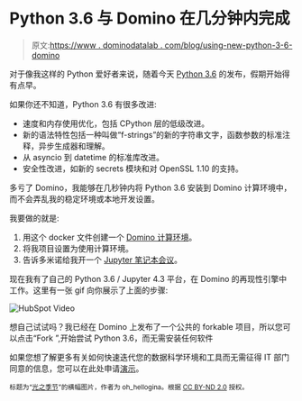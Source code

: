 # Python 3.6 与 Domino 在几分钟内完成

> 原文:[https://www . dominodatalab . com/blog/using-new-python-3-6-domino](https://www.dominodatalab.com/blog/using-new-python-3-6-domino)

对于像我这样的 Python 爱好者来说，随着今天 [Python 3.6](https://docs.python.org/3.6/whatsnew/3.6.html) 的发布，假期开始得有点早。

如果你还不知道，Python 3.6 有很多改进:

*   速度和内存使用优化，包括 CPython 层的低级改进。
*   新的语法特性包括一种叫做“f-strings”的新的字符串文字，函数参数的标准注释，异步生成器和理解。
*   从 asyncio 到 datetime 的标准库改进。
*   安全性改进，如新的 secrets 模块和对 OpenSSL 1.10 的支持。

多亏了 Domino，我能够在几秒钟内将 Python 3.6 安装到 Domino 计算环境中，而不会弄乱我的稳定环境或本地开发设置。

我要做的就是:

1.  用这个 docker 文件创建一个 [Domino 计算环境](https://docs.dominodatalab.com/en/latest/reference/projects/Projects_overview.html)。
2.  将我项目设置为使用计算环境。
3.  告诉多米诺给我开一个 [Jupyter 笔记本会议](https://docs.dominodatalab.com/en/latest/get_started/3-start_workspace.html)。

现在我有了自己的 Python 3.6 / Jupyter 4.3 平台，在 Domino 的再现性引擎中工作。这里有一张 gif 向你展示了上面的步骤:

![HubSpot Video](../Images/84d6fc445a5df655375503dfd92568d2.png)

想自己试试吗？我已经在 Domino 上发布了一个公共的 forkable 项目，所以您可以点击“Fork ”,开始尝试 Python 3.6，而无需安装任何软件

如果您想了解更多有关如何快速迭代您的数据科学环境和工具而无需征得 IT 部门同意的信息，您可以在此处申请[演示](https://www.dominodatalab.com/demo?utm_source=blog&utm_campaign=&utm_medium=post&utm_content=)。

<small>标题为“[光之季节](https://www.flickr.com/photos/ncindc/2948478259/)”的横幅图片，作者为 oh_hellogina。根据 [CC BY-ND 2.0](https://creativecommons.org/licenses/by-nd/2.0/) 授权。</small>